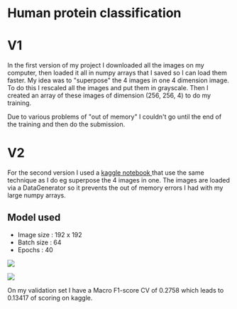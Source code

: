 # Human protein classification

# V1

In the first version of my project I downloaded all the images on my computer, then loaded it all in numpy arrays that I saved so I can load them faster.
My idea was to "superpose" the 4 images in one 4 dimension image.
To do this I rescaled all the images and put them in grayscale.
Then I created an array of these images of dimension (256, 256, 4) to do my training.

Due to various problems of "out of memory" I couldn't go until the end of the training and then do the submission.

# V2

For the second version I used a [kaggle notebook ](https://www.kaggle.com/rejpalcz/cnn-128x128x4-keras-from-scratch-lb-0-328) that use the same technique as I do eg superpose the 4 images in one.
The images are loaded via a DataGenerator so it prevents the out of memory errors I had with my large numpy arrays.

## Model used

* Image size : 192 x 192
* Batch size : 64
* Epochs : 40

![](https://i.imgur.com/uwiQGvc.png)

![](https://i.imgur.com/vPpJPoU.png)

On my validation set I have a Macro F1-score CV of 0.2758 which leads to 0.13417 of scoring on kaggle.
